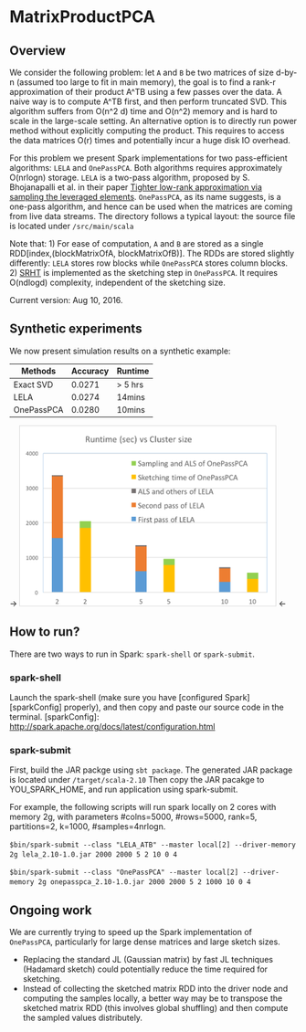 # MatrixProductPCA

## Overview
We consider the following problem: let `A` and `B` be two matrices of size d-by-n (assumed too large to fit in main memory), the goal is to find a rank-r approximation of their product A^TB using a few passes over the data. A naive way is to compute A^TB first, and then perform truncated SVD. This algorithm suffers from O(n^2 d) time and O(n^2) memory and is hard to scale in the large-scale setting. An alternative option is to directly run power method without explicitly computing the product. This requires to access the data matrices O(r) times and potentially incur a huge disk IO overhead.

For this problem we present Spark implementations for two pass-efficient algorithms: `LELA` and `OnePassPCA`. Both algorithms requires approximately O(nrlogn) storage. `LELA` is a two-pass algorithm, proposed by S. Bhojanapalli et al. in their paper [Tighter low-rank approximation via sampling the leveraged elements][LELA]. `OnePassPCA`, as its name suggests, is a one-pass algorithm, and hence can be used when the matrices are coming from live data streams. The directory follows a typical layout: the source file is located under `/src/main/scala`

Note that: 1) For ease of computation, `A` and `B` are stored as a single RDD[index,(blockMatrixOfA, blockMatrixOfB)]. The RDDs are stored slightly differently: `LELA` stores row blocks while `OnePassPCA` stores column blocks. 2) [SRHT][srht] is implemented as the sketching step in `OnePassPCA`. It requires O(ndlogd) complexity, independent of the sketching size.

Current version: Aug 10, 2016.

[LELA]: https://arxiv.org/abs/1410.3886
[srht]: https://arxiv.org/abs/1011.1595

## Synthetic experiments
We now present simulation results on a synthetic example: 

|    Methods |  Accuracy |  Runtime |
|----------- |-----------|----------|
|  Exact SVD |  0.0271   | > 5 hrs  |
|    LELA    |  0.0274   |  14mins  |
| OnePassPCA |  0.0280   |  10mins  |


-> <img src="/images/runtime-3.png" width="450"> <-


## How to run?
There are two ways to run in Spark: `spark-shell` or `spark-submit`.

### spark-shell
Launch the spark-shell (make sure you have [configured Spark][sparkConfig] properly), and then copy and paste our source code in the terminal.
[sparkConfig]: http://spark.apache.org/docs/latest/configuration.html

### spark-submit
First, build the JAR packge using `sbt package`. The generated JAR package is located under `/target/scala-2.10` Then copy the JAR pacakge to YOU_SPARK_HOME, and run application using spark-submit.

For example, the following scripts will run spark locally on 2 cores with memory 2g, with parameters #colns=5000, #rows=5000, rank=5, partitions=2, k=1000, #samples=4nrlogn. 

```$bin/spark-submit --class "LELA_ATB" --master local[2] --driver-memory 2g lela_2.10-1.0.jar 2000 2000 5 2 10 0 4```

```$bin/spark-submit --class "OnePassPCA" --master local[2] --driver-memory 2g onepasspca_2.10-1.0.jar 2000 2000 5 2 1000 10 0 4```


## Ongoing work
We are currently trying to speed up the Spark implementation of `OnePassPCA`, particularly for large dense matrices and large sketch sizes.

* Replacing the standard JL (Gaussian matrix) by fast JL techniques (Hadamard sketch) could potentially reduce the time required for sketching. 
* Instead of collecting the sketched matrix RDD into the driver node and computing the samples locally, a better way may be to transpose the sketched matrix RDD (this involves global shuffling) and then compute the sampled values distributely.  
